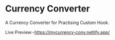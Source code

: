 # Currency Converter

A Currency Converter for Practising Custom Hook.

Live Preview:-https://mycurrency-conv.netlify.app/
